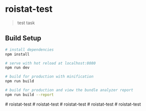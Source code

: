 # roistat-test

> test task

## Build Setup

``` bash
# install dependencies
npm install

# serve with hot reload at localhost:8080
npm run dev

# build for production with minification
npm run build

# build for production and view the bundle analyzer report
npm run build --report
```
#   r o i s t a t - t e s t  
 #   r o i s t a t - t e s t  
 #   r o i s t a t - t e s t  
 #   r o i s t a t - t e s t  
 #   r o i s t a t - t e s t  
 